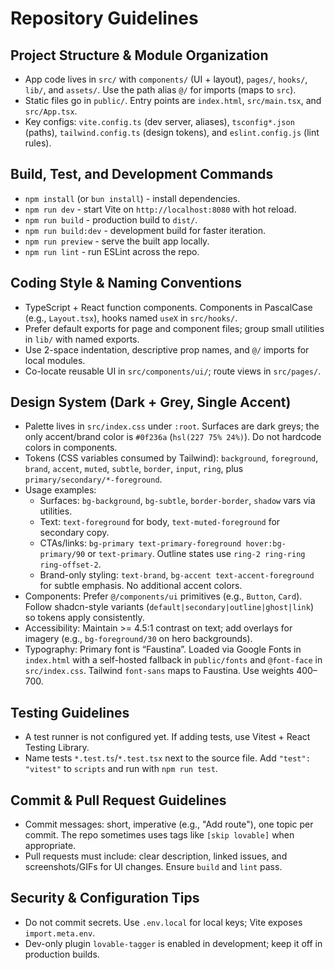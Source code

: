# Repository Guidelines

## Project Structure & Module Organization
- App code lives in `src/` with `components/` (UI + layout), `pages/`, `hooks/`, `lib/`, and `assets/`. Use the path alias `@/` for imports (maps to `src`).
- Static files go in `public/`. Entry points are `index.html`, `src/main.tsx`, and `src/App.tsx`.
- Key configs: `vite.config.ts` (dev server, aliases), `tsconfig*.json` (paths), `tailwind.config.ts` (design tokens), and `eslint.config.js` (lint rules).

## Build, Test, and Development Commands
- `npm install` (or `bun install`) - install dependencies.
- `npm run dev` - start Vite on `http://localhost:8080` with hot reload.
- `npm run build` - production build to `dist/`.
- `npm run build:dev` - development build for faster iteration.
- `npm run preview` - serve the built app locally.
- `npm run lint` - run ESLint across the repo.

## Coding Style & Naming Conventions
- TypeScript + React function components. Components in PascalCase (e.g., `Layout.tsx`), hooks named `useX` in `src/hooks/`.
- Prefer default exports for page and component files; group small utilities in `lib/` with named exports.
- Use 2-space indentation, descriptive prop names, and `@/` imports for local modules.
- Co-locate reusable UI in `src/components/ui/`; route views in `src/pages/`.

## Design System (Dark + Grey, Single Accent)
- Palette lives in `src/index.css` under `:root`. Surfaces are dark greys; the only accent/brand color is `#0f236a` (`hsl(227 75% 24%)`). Do not hardcode colors in components.
- Tokens (CSS variables consumed by Tailwind): `background`, `foreground`, `brand`, `accent`, `muted`, `subtle`, `border`, `input`, `ring`, plus `primary/secondary/*-foreground`.
- Usage examples:
  - Surfaces: `bg-background`, `bg-subtle`, `border-border`, `shadow` vars via utilities.
  - Text: `text-foreground` for body, `text-muted-foreground` for secondary copy.
  - CTAs/links: `bg-primary text-primary-foreground hover:bg-primary/90` or `text-primary`. Outline states use `ring-2 ring-ring ring-offset-2`.
  - Brand-only styling: `text-brand`, `bg-accent text-accent-foreground` for subtle emphasis. No additional accent colors.
- Components: Prefer `@/components/ui` primitives (e.g., `Button`, `Card`). Follow shadcn-style variants (`default|secondary|outline|ghost|link`) so tokens apply consistently.
- Accessibility: Maintain >= 4.5:1 contrast on text; add overlays for imagery (e.g., `bg-foreground/30` on hero backgrounds).
- Typography: Primary font is “Faustina”. Loaded via Google Fonts in `index.html` with a self-hosted fallback in `public/fonts` and `@font-face` in `src/index.css`. Tailwind `font-sans` maps to Faustina. Use weights 400–700.

## Testing Guidelines
- A test runner is not configured yet. If adding tests, use Vitest + React Testing Library.
- Name tests `*.test.ts`/`*.test.tsx` next to the source file. Add `"test": "vitest"` to `scripts` and run with `npm run test`.

## Commit & Pull Request Guidelines
- Commit messages: short, imperative (e.g., "Add route"), one topic per commit. The repo sometimes uses tags like `[skip lovable]` when appropriate.
- Pull requests must include: clear description, linked issues, and screenshots/GIFs for UI changes. Ensure `build` and `lint` pass.

## Security & Configuration Tips
- Do not commit secrets. Use `.env.local` for local keys; Vite exposes `import.meta.env`.
- Dev-only plugin `lovable-tagger` is enabled in development; keep it off in production builds.
